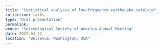 ```yaml
---
title: "Statistical analysis of low-frequency earthquake catalogs"
collection: talks
type: "Oral presentation"
permalink: 
venue: "Seismological Society of America Annual Meeting"
date: 2022-04-22
location: "Bellevue, Washington, USA"
---
```

